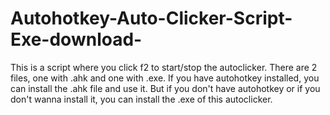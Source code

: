 # Autohotkey-Auto-Clicker-Script-Exe-download-
This is a script where you click f2 to start/stop the autoclicker. There are 2 files, one with .ahk and one with .exe. If you have autohotkey installed, you can install the .ahk file and use it. But if you don't have autohotkey or if you don't wanna install it, you can install the .exe of this autoclicker.
